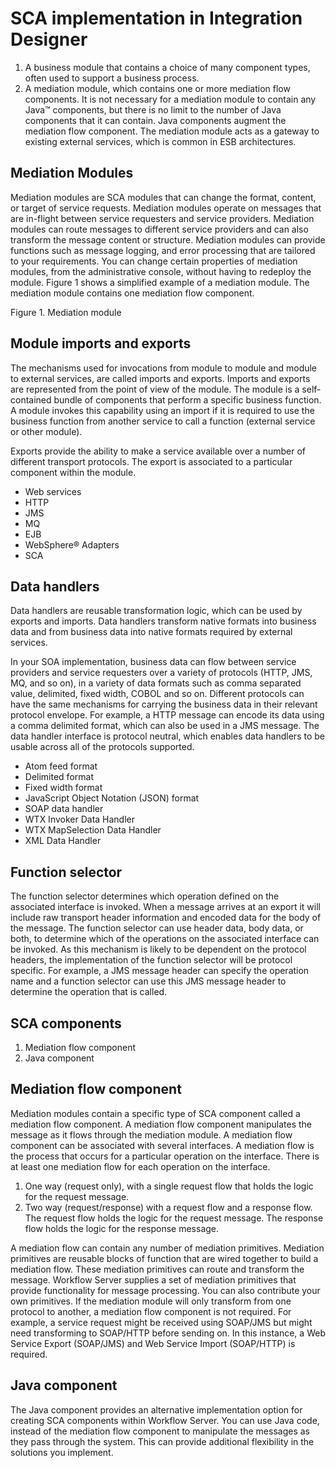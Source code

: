 <!-- image -->

# SCA implementation in Integration Designer

1. A business module that contains a choice of many component types, often used to support a
business process.
2. A mediation module, which contains one or more mediation flow components. It is not necessary
for a mediation module to contain any Java™ components, but
there is no limit to the number of Java components that it can
contain. Java components augment the mediation flow component.
The mediation module acts as a gateway to existing external services, which is common in ESB
architectures.

## Mediation Modules

Mediation modules are SCA modules that can change the format, content, or target of service
requests. Mediation modules operate on messages that are in-flight between service requesters and
service providers. Mediation modules can route messages to different service providers and can also
transform the message content or structure. Mediation modules can provide functions such as message
logging, and error processing that are tailored to your requirements. You can change certain
properties of mediation modules, from the administrative console, without having to redeploy the
module. Figure 1
 shows a simplified example of
a mediation module. The mediation module contains one mediation flow component.

Figure 1. Mediation module

<!-- image -->

## Module imports and exports

The mechanisms used for invocations from module to module and module to external services, are
called imports and exports. Imports and exports are represented from the point of view of the
module. The module is a self-contained bundle of components that perform a specific business
function. A module invokes this capability using an import if it is required to use the business
function from another service to call a function (external service or other module).

Exports provide the ability to make a service available over a number of different transport
protocols. The export is associated to a particular component within the module.

- Web services
- HTTP
- JMS
- MQ
- EJB
- WebSphere® Adapters
- SCA

## Data handlers

Data handlers are reusable transformation logic, which can be used by exports and imports. Data
handlers transform native formats into business data and from business data into native formats
required by external services.

In your SOA implementation, business data can flow between service providers and service
requesters over a variety of protocols (HTTP, JMS, MQ, and so on), in a variety of data formats such
as comma separated value, delimited, fixed width, COBOL and so on. Different protocols can have the
same mechanisms for carrying the business data in their relevant protocol envelope. For example, a
HTTP message can encode its data using a comma delimited format, which can also be used in a JMS
message. The data handler interface is protocol neutral, which enables data handlers to be usable
across all of the protocols supported.

- Atom feed format
- Delimited format
- Fixed width format
- JavaScript Object Notation (JSON) format
- SOAP data handler
- WTX Invoker Data Handler
- WTX MapSelection Data Handler
- XML Data Handler

## Function selector

The function selector determines which operation defined on the associated interface is invoked.
When a message arrives at an export it will include raw transport header information and encoded
data for the body of the message. The function selector can use header data, body data, or both, to
determine which of the operations on the associated interface can be invoked. As this mechanism is
likely to be dependent on the protocol headers, the implementation of the function selector will be
protocol specific. For example, a JMS message header can specify the operation name and a function
selector can use this JMS message header to determine the operation that is called.

## SCA components

1. Mediation flow component
2. Java component

## Mediation flow component

Mediation modules contain a specific type of SCA component called a mediation flow component. A
mediation flow component manipulates the message as it flows through the mediation module. A
mediation flow component can be associated with several interfaces. A mediation flow is the process
that occurs for a particular operation on the interface. There is at least one mediation flow for
each operation on the interface.

1. One way (request only), with a single request flow that holds the logic for the request
message.
2. Two way (request/response) with a request flow and a response flow. The request flow holds the
logic for the request message. The response flow holds the logic for the response message.

A mediation flow can contain any number of mediation primitives. Mediation primitives are
reusable blocks of function that are wired together to build a mediation flow. These mediation
primitives can route and transform the message. Workflow Server supplies a set of mediation primitives that provide functionality for
message processing. You can also contribute your own primitives. If the mediation module will only
transform from one protocol to another, a mediation flow component is not required. For example, a
service request might be received using SOAP/JMS but might need transforming to SOAP/HTTP before
sending on. In this instance, a Web Service Export (SOAP/JMS) and Web Service Import (SOAP/HTTP) is
required.

## Java component

The Java component provides an alternative implementation
option for creating SCA components within Workflow Server. You can use Java code, instead of the mediation flow component to manipulate the messages
as they pass through the system. This can provide additional flexibility in the solutions you
implement.